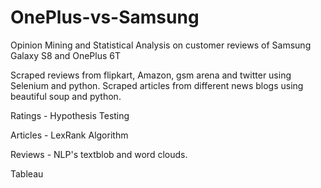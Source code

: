 # OnePlus-vs-Samsung
Opinion Mining and Statistical Analysis on customer reviews of Samsung Galaxy S8 and OnePlus 6T



Scraped reviews from flipkart, Amazon, gsm arena and twitter using Selenium and python.
Scraped articles from different news blogs using beautiful soup and python.


Ratings - Hypothesis Testing

Articles - LexRank Algorithm

Reviews - NLP's textblob and word clouds.


Tableau
